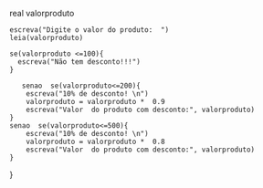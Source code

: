 real valorproduto

    escreva("Digite o valor do produto:  ")
    leia(valorproduto)

    se(valorproduto <=100){
      escreva("Não tem desconto!!!")
    }
       
       senao  se(valorproduto<=200){
        escreva("10% de desconto! \n")
        valorproduto = valorproduto *  0.9
        escreva("Valor  do produto com desconto:", valorproduto)
    }
    senao  se(valorproduto<=500){
        escreva("10% de desconto! \n")
        valorproduto = valorproduto *  0.8
        escreva("Valor  do produto com desconto:", valorproduto)
    }
  }
